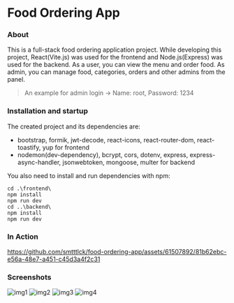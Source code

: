 # Food Ordering App

### About
This is a full-stack food ordering application project. While developing this project, React(Vite.js) was used for the frontend and Node.js(Express) was used for the backend. As a user, you can view the menu and order food. As admin, you can manage food, categories, orders and other admins from the panel.
> An example for admin login -> Name: root, Password: 1234


### Installation and startup
The created project and its dependencies are:
- bootstrap, formik, jwt-decode, react-icons, react-router-dom, react-toastify, yup for frontend
- nodemon(dev-dependency), bcrypt, cors, dotenv, express, express-async-handler, jsonwebtoken, mongoose, multer for backend

You also need to install and run dependencies with npm:

    cd .\frontend\
	npm install 
	npm run dev
    cd ..\backend\
	npm install 
	npm run dev

### In Action

https://github.com/smtttlck/food-ordering-app/assets/61507892/81b62ebc-e56a-48e7-a451-c45d3a4f2c31

### Screenshots

![img1](https://github.com/smtttlck/food-ordering-app/assets/61507892/9260c214-1525-48eb-835c-87d29a7b178c)
![img2](https://github.com/smtttlck/food-ordering-app/assets/61507892/22cc818f-8983-4f6c-948c-fd89092eb8cb)
![img3](https://github.com/smtttlck/food-ordering-app/assets/61507892/50327e62-c7b2-40cf-9ba8-9dacd1f3e8fc)
![img4](https://github.com/smtttlck/food-ordering-app/assets/61507892/3770c43b-e6e6-478c-b4fd-d810ecb10e8f)